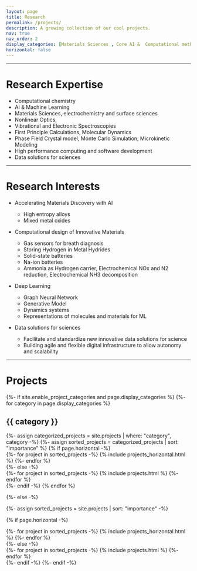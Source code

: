 ```yaml
---
layout: page
title: Research
permalink: /projects/
description: A growing collection of our cool projects.
nav: true
nav_order: 2
display_categories: [Materials Sciences , Core AI &  Computational methods]
horizontal: false
---
```

****
# Research  Expertise
- Computational chemistry
- AI & Machine Learning
- Materials Sciences, electrochemistry and surface sciences
- Nonlinear Optics,
- Vibrational and Electronic Spectroscopies
- First Principle Calculations, Molecular Dynamics
- Phase Field Crystal model, Monte Carlo Simulation, Microkinetic Modeling
- High performance computing and software development
- Data solutions for sciences



****
# Research  Interests
- Accelerating Materials Discovery with AI
    - High entropy alloys
    - Mixed metal oxides
- Computational design of Innovative Materials
    - Gas sensors for breath diagnosis
    - Storing Hydrogen in Metal Hydrides
    - Solid-state batteries
    - Na-ion batteries
    - Ammonia as Hydrogen carrier, Electrochemical NOx and N2 reduction, Electrochemical NH3 decomposition
- Deep Learning
    - Graph Neural Network
    - Generative Model
    - Dynamics systems
    - Representations of molecules and materials for ML  

- Data solutions for sciences
    - Facilitate and standardize new innovative data solutions for science
    - Building agile and flexible digital infrastructure to allow autonomy and scalability



****
# Projects

<!-- pages/projects.md -->
<div class="projects">
{%- if site.enable_project_categories and page.display_categories %}
  <!-- Display categorized projects -->
  {%- for category in page.display_categories %}
  <h2 class="category">{{ category }}</h2>
  {%- assign categorized_projects = site.projects | where: "category", category -%}
  {%- assign sorted_projects = categorized_projects | sort: "importance" %}
  <!-- Generate cards for each project -->
  {% if page.horizontal -%}
  <div class="container">
    <div class="row row-cols-2">
    {%- for project in sorted_projects -%}
      {% include projects_horizontal.html %}
    {%- endfor %}
    </div>
  </div>
  {%- else -%}
  <div class="grid">
    {%- for project in sorted_projects -%}
      {% include projects.html %}
    {%- endfor %}
  </div>
  {%- endif -%}
  {% endfor %}

{%- else -%}
<!-- Display projects without categories -->
  {%- assign sorted_projects = site.projects | sort: "importance" -%}
  <!-- Generate cards for each project -->
  {% if page.horizontal -%}
  <div class="container">
    <div class="row row-cols-2">
    {%- for project in sorted_projects -%}
      {% include projects_horizontal.html %}
    {%- endfor %}
    </div>
  </div>
  {%- else -%}
  <div class="grid">
    {%- for project in sorted_projects -%}
      {% include projects.html %}
    {%- endfor %}
  </div>
  {%- endif -%}
{%- endif -%}
</div>
